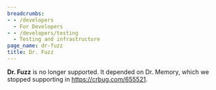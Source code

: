 ```yaml
---
breadcrumbs:
- - /developers
  - For Developers
- - /developers/testing
  - Testing and infrastructure
page_name: dr-fuzz
title: Dr. Fuzz
---
```


**Dr. Fuzz** is no longer supported. It depended on Dr. Memory, which we stopped
supporting in <https://crbug.com/655521>.
